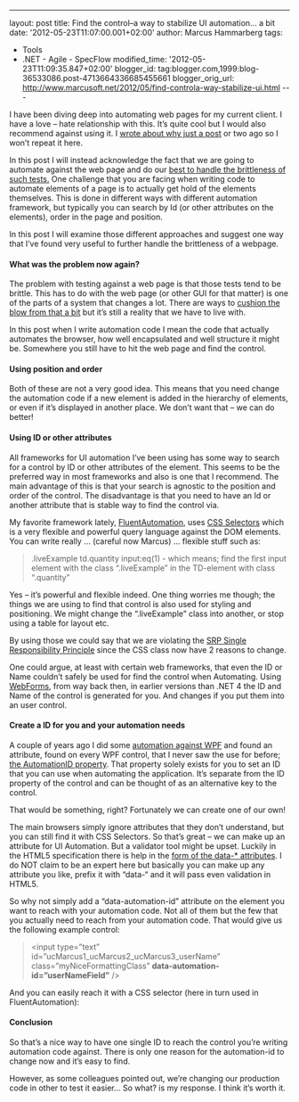 ---
layout: post
title: Find the control–a way to stabilize UI
automation… a bit
date: '2012-05-23T11:07:00.001+02:00'
author: Marcus
Hammarberg
tags:
   - Tools
  - .NET - Agile - SpecFlow
modified_time: '2012-05-23T11:09:35.847+02:00'
blogger_id: tag:blogger.com,1999:blog-36533086.post-4713664336685455661
blogger_orig_url: http://www.marcusoft.net/2012/05/find-controla-way-stabilize-ui.html ---

I have been diving deep into automating web pages for my current client.
I have a love – hate relationship with this. It’s quite cool but I would
also recommend against using it. I <a
href="http://www.marcusoft.net/2012/05/specflow-page-objects-and.html"
target="_blank">wrote about why just a post</a> or two ago so I won’t
repeat it here.

In this post I will instead acknowledge the fact that we are going to
automate against the web page and do our <a
href="http://www.marcusoft.net/2012/05/specflow-page-objects-and.html"
target="_blank">best to handle the brittleness of such tests.</a> One
challenge that you are facing when writing code to automate elements of
a page is to actually get hold of the elements themselves. This is done
in different ways with different automation framework, but typically you
can search by Id (or other attributes on the elements), order in the
page and position.

In this post I will examine those different approaches and suggest one
way that I’ve found very useful to further handle the brittleness of a
webpage.



#### What was the problem now again?

The problem with testing against a web page is that those tests tend to
be brittle. This has to do with the web page (or other GUI for that
matter) is one of the parts of a system that changes a lot. There are
ways to <a
href="http://www.marcusoft.net/2012/05/specflow-page-objects-and.html"
target="_blank">cushion the blow from that a bit</a> but it’s still a
reality that we have to live with.

In this post when I write automation code I mean the code that actually
automates the browser, how well encapsulated and well structure it might
be. Somewhere you still have to hit the web page and find the control.

#### Using position and order

Both of these are not a very good idea. This means that you need change
the automation code if a new element is added in the hierarchy of
elements, or even if it’s displayed in another place. We don’t want that
– we can do better!

#### Using ID or other attributes

All frameworks for UI automation I’ve been using has some way to search
for a control by ID or other attributes of the element. This seems to be
the preferred way in most frameworks and also is one that I recommend.
The main advantage of this is that your search is agnostic to the
position and order of the control. The disadvantage is that you need to
have an Id or another attribute that is stable way to find the control
via.

My favorite framework lately, <a href="http://fluent.stirno.com/blog/"
target="_blank">FluentAutomation</a>, uses
<a href="http://www.w3.org/TR/CSS2/selector.html" target="_blank">CSS
Selectors</a> which is a very flexible and powerful query language
against the DOM elements. You can write really … (careful now Marcus) …
flexible stuff such as:

> .liveExample td.quantity input:eq(1) - which means; find the first
> input element with the class “.liveExample” in the TD-element with
> class “.quantity”

Yes – it’s powerful and flexible indeed. One thing worries me though;
the things we are using to find that control is also used for styling
and positioning. We might change the “.liveExample” class into another,
or stop using a table for layout etc.

By using those we could say that we are violating the
<a href="http://en.wikipedia.org/wiki/Single_responsibility_principle"
target="_blank">SRP Single Responsibility Principle</a> since the CSS
class now have 2 reasons to change. 

One could argue, at least with certain web frameworks, that even the ID
or Name couldn’t safely be used for find the control when Automating.
Using <a href="http://msdn.microsoft.com/en-us/library/ms973868.aspx"
target="_blank">WebForms</a>, from way back then, in earlier versions
than .NET 4 the ID and Name of the control is generated for you. And
changes if you put them into an user control.

#### Create a ID for you and your automation needs

A couple of years ago I did some <a
href="http://www.marcusoft.net/2010/08/using-bdd-with-specflow-wpf-and-white_14.html"
target="_blank">automation against WPF</a> and found an attribute, found
on every WPF control, that I never saw the use for before;
<a href="http://msdn.microsoft.com/en-us/library/aa349646.aspx"
target="_blank">the AutomationID property</a>. That property solely
exists for you to set an ID that you can use when automating the
application. It’s separate from the ID property of the control and can
be thought of as an alternative key to the control.

That would be something, right? Fortunately we can create one of our
own!

The main browsers simply ignore attributes that they don’t understand,
but you can still find it with CSS Selectors. So that’s great – we can
make up an attribute for UI Automation. But a validator tool might be
upset. Luckily in the HTML5 specification there is help in the <a
href="http://dev.w3.org/html5/spec/global-attributes.html#embedding-custom-non-visible-data-with-the-data-attributes"
target="_blank">form of the data-* attributes</a>. I do NOT claim to be
an expert here but basically you can make up any attribute you like,
prefix it with “data-“ and it will pass even validation in HTML5.

So why not simply add a “data-automation-id” attribute on the element
you want to reach with your automation code. Not all of them but the few
that you actually need to reach from your automation code. That would
give us the following example control:

> \<input type=”text” id=”ucMarcus1_ucMarcus2_ucMarcus3_userName”
> class=”myNiceFormattingClass” **data-automation-id=”userNameField”**
> /\>

And you can easily reach it with a CSS selector (here in turn used in
FluentAutomation):

#### Conclusion

So that’s a nice way to have one single ID to reach the control you’re
writing automation code against. There is only one reason for the
automation-id to change now and it’s easy to find.

However, as some colleagues pointed out, we’re changing our production
code in other to test it easier… So what? is my response. I think it’s
worth it.
